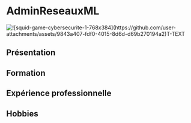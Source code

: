 # AdminReseauxML
<picture>
 <source media="(prefers-color-scheme: dark)" srcset="YOUR-DARKMODE-IMAGE">
 <source media="(prefers-color-scheme: light)" srcset="YOUR-LIGHTMODE-IMAGE">
 <img alt="![squid-game-cybersecurite-1-768x384](https://github.com/user-attachments/assets/9843a407-fdf0-4015-8d6d-d69b270194a2)T-TEXT" src="YOUR-DEFAULT-IMAGE">
</picture> 

## Présentation
## Formation
## Expérience professionnelle
## Hobbies
